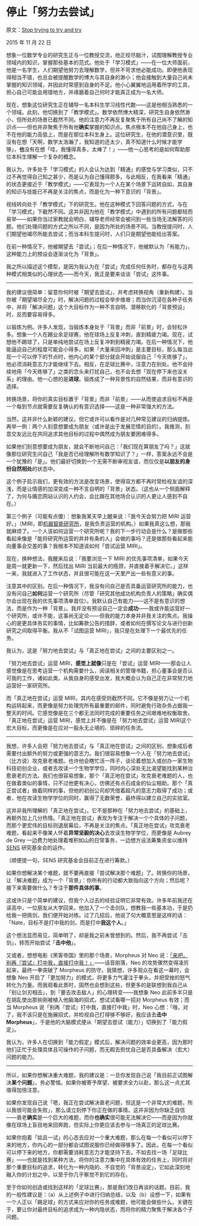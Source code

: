 # 停止「努力去尝试」

原文：[Stop trying to try and try](https://mindingourway.com/stop-trying-to-try-and-try/)

2015 年 11 月 22 日

想象一位数学专业的研究生正与一位教授交流，他正绞尽脑汁，试图理解教授专业领域内的知识，掌握那些基本的范式。他处于「学习模式」——在一位大师面前，他是一名学生，人们期望他努力去理解数学，但并不苛求他必能成功。即便他表现得相当不错，也总会被提醒数学的博大与其自身的渺小；他会接触到大量自己尚未掌握的知识领域，并因此时常感到自身的不足。他小心翼翼地运用着所学的工具，担心自己可能会用错地方，并琢磨着自己何时才能真正成为一名大师。

现在，想象这位研究生正在辅导一名本科生学习线性代数——这是他相当熟悉的一个领域。此刻，他切换到了「教学模式」。数学依然博大精深，研究生自身依然渺小，但所处的场景已截然不同。他的注意力不再反复聚焦于所有自己尚不了解的知识点——但也并非聚焦于所有他**确实**掌握的知识点。焦点根本不在他自己身上，也不在他的能力高低上，而是在那位本科生身上。这位研究生，在他的潜意识里，既没有在想「天啊，数学太浩瀚了，我知道的还太少，真不知道什么时候才能学够」，**也**没有在想「哇，我懂得真多，太棒了！」——他一心思考的是如何帮助那位本科生理解一个复杂的概念。

我认为，许多处于「学习模式」的人会认为达到「精通」的感觉与学习类似，只不过不再觉得自己知之甚少，而是认为自己懂得颇多。与此相反，在我看来「精通」的状态更接近于「教学模式」——它表现为一个人在某个场景下运转自如，其自身的知识与技能已不再是关注的焦点，而是化为一种下意识的「背景」。

视线转向处于「教学模式」下的研究生。他在这种模式下回答问题的方式，与在「学习模式」下截然不同。这并非因为他在「教学模式」中遇到的所有问题都轻而易举——如果你当过家教就会明白，辅导老师经常会被问到一些当场无法解答的问题。他们处理问题的方式之所以不同，是因为所处的场景不同。当教授提问时，人们期望他竭尽所能去尝试；而当本科生提问时，人们只是期望他能给出答案。

在前一种情况下，他被期望去「尝试」；在后一种情况下，他被默认为「有能力」，这种能力上的预设会逐渐淡化为「背景」。

我之所以描述这个模型，是因为我认为在「尝试」完成任何任务时，都存在与这两种模式相类似的心理状态——而今天，我正是要来谈谈「尝试」这件事。

------

我的建议很简单：留意你何时被「期望去尝试」，并考虑转换视角（重新构建）。当你被「期望竭尽全力」时，解决问题的过程会举步维艰；而当你沉浸在各种子任务中，并将「解决问题」这个大目标作为一种不言自明、潜移默化的「背景预设」时，反而要容易得多。

以锻炼为例。许多人发现，当锻炼本身处于「背景」而非「前景」时，会轻松许多。想象一个人在踢业余足球赛，他在球场上反复冲刺，直到精疲力竭。现在，试想他不踢球了，只是单纯地尝试在场上反复冲刺到精疲力竭。在后一种情况下，他能逼迫自己的程度可能会小得多。如果「大量来回冲刺」是主要目标，那么每当出现一个可以停下的节点时，他内心的某个部分就会开始说服自己「今天练够了」，他必须消耗意志力才能继续下去。相反，在足球比赛中，注意力在别处。他不会持续地用「今天练够了」之类的念头来打扰自己，也不会去想「现在停下来也没关系」的理由。他一心想的是**进球**。锻炼成了一种背景性的自然结果，而非有意识的选择。

转换场景，将你的真实目标置于「背景」而非「前景」——从而使追求目标不再是一个每到节点就需要反复确认的有意识选择——这是一种非常强大的方法。

当然，这并非什么新颖的建议，但它或许可以看作是对几种常见建议的归纳提炼。再举一例：两个人刻意想要成为朋友（或许是出于发展恋情的目的）。我推测，刻意交友远比在共同追求其他目标的过程中偶然成为朋友要困难得多。

如果他们刻意想要成为朋友，就会不断地问自己：「我们现在算朋友了吗？」这就像那位研究生问自己「我是否已经理解所有数学知识了？」一样，答案永远不会是一个犹豫的「是」。他们最好切换到一个无需不断审视友谊，而仅仅是**以朋友的身份自然相处**的状态中。

这个例子启示我们，更有效的方法是改变场景，使得双方都不再时常检视友谊的深浅，而是让情感的加深变成一种不言自明的「背景」状态。（这也从一个侧面解释了，为何与婚恋网站认识的人约会，会比跟在其他场合认识的人更让人感到不自在。）

第三个例子（可能有点傻）：想象我某天早上醒来说：「我今天会努力把 MIRI 运营好。」（MIRI，即[机器智能研究所](https://mindingourway.com/stop-trying-to-try-and-try/intelligence.org)，是我负责运营的机构。）如果我真这么想，那我就麻烦了。一个人该如何运营一个研究所呢？我的下一步行动会是什么？是做那些看起来像是「能将研究所运营的井井有条的人」会做的事吗？还是做那些看起来能向董事会交差的事？我根本不知道该如何「尝试运营 MIRI」。

现在，换种想法，我醒来后说：「我要浏览一下 MIRI 的优先事项清单，如果今天是周一就更新一下，然后找出 MIRI 当前最大的瓶颈，并直接着手解决它。」这样一来，我就进入了工作状态，并且很可能在这一天里产出一些有意义的事。

注意其中的区别。在后一种情况下，我没有问自己是否具备运营研究所的能力，也没有问自己**如何**运营一个研究所（尽管「研究其他成功机构负责人的策略」确实偶尔会出现在我的优先事项清单首位）。我默认自己有能力——这不是有意识的想法，而是作为一种「背景」。我并没有预设自己一定会**成功**——我或许能运营好一个研究所，或许不能，这事尚无定论——但我的能力本身并非我关注的焦点。我操心的是更具体务实的事情，比如筹款公告的措辞，或者如何在撰写论文与进行创新研究之间取得平衡。我从不「试图运营 MIRI」，我只是在处理下一个最优先的任务。

我认为，这是「努力地去尝试」与「真正地在尝试」之间的主要区别之一。

「努力地去尝试」运营 MIRI，**感觉上就像**只是在「尝试」运营 MIRI——那会让人感觉像是在思考运营一个机构需要什么，阅读相关的管理书籍，担心董事会是否认可我的工作，诸如此类。从我自身的感受出发，我大概会认为自己正在非常努力地运营好一家研究所。

而「真正地在尝试」运营 MIRI，其内在感受则截然不同。它不像是努力让一个机构运转起来，而更像是努力处理完所有最重要的邮件，同时避免行政杂务占据我一整天的时间。它感觉像是在三个都无法同时完成的重要任务之间艰难地权衡取舍。「真正地在尝试」运营 MIRI，感觉上并不像是在「努力地去尝试」运营 MIRI这个宏大目标，而更像是在应对一股永无止境的、琐碎的任务流。

------

我想，许多人会把「努力地去尝试」与「真正地在尝试」之间的区别，想象成后者需要付出额外的努力或更强的意志力。我们很容易想象一个人在「努力地去尝试」（比方说）攻克衰老难题。也许他会瞎忙活一阵子，谈论着想加入或创办一家生物科技初创企业，或者去攻读一个生物学学位，同时内心深处无比渴望能找到某种治愈衰老的方法。我们也很容易想象，那个「真正地在尝试」攻克衰老难题的人，也在做着类似的事情，只不过他更有决心，仿佛还有点石成金的仙尘相助。那个「真正尝试者」做着同样的事，但他的初创公司却凭借着超凡的意志力取得了成功；或者，他在攻读生物学学位的同时，赢得了无数荣誉，最终得以建立自己的实验室。

这并非我所理解的「真正地在尝试」。它不是那种在「努力地去尝试」的基础上，再额外加上几分热情。「真正地在尝试」表现为专注于解决一个个具体的子问题，而那个更宏伟的目标则退居幕后，不再是关注的焦点。「真正地在尝试」攻克衰老难题，看起来不像某人怀着**异常坚毅的决心**去攻读生物学学位，而更像是 Aubrey de Grey 一边费力地处理着堆积如山的日常事务，一边想方设法筹集资金以维持 [SENS](http://www.sens.org/) 研究基金会的运作。

（顺便提一句，SENS 研究基金会目前正在进行筹款。）

如果你想解决某个难题，就不要再直接「尝试解决那个难题」了。转换你的场景，让「解决难题」成为一个「背景」：你所有的行动都大致指向这个方向；然后呢？接下来需要做什么？专注于**那件具体的事**。

这或许只是个简单的建议，但我个人过去的经验证明它非常有效。许多年前我还在读高中，一位朋友从大学回来，他加入了一个击剑队，想教我一些基本功，于是扔给我一把佩剑，我们便开始对练。过了几招后，他说了句大概意思是这样的话：「Nate，目标不是打中我的剑，而是打中**我这个人**。」

这个想法显而易见，简单明了，却是我之前未曾想到的。然后，我不再尝试「击剑」，转而开始尝试「**击中他**」。

又或者，想想电影《黑客帝国》里的那个场景，Morpheus 对 Neo 说：[「来吧，别再『尝试』打中我，直接打中我！」](https://www.youtube.com/watch?v=5mdy8bFiyzY)——话音刚落，Neo 的攻势骤然变得凌厉起来，最终一拳突破了 Morpheus 的防守。我猜想，许多观众在看这一幕时，会想象 Neo 开启了「更加努力」的模式，将更多力气灌注于拳头，并把受挫的怒气转化为力量。而我观看此景时，固然也会想到这些，但更多的是联想到我自己从「别让剑刃相击」，到「要去攻击敌人」的心理转变——我想象 Neo 此前多半只是在胡乱使出那些刚被植入他脑海的招式，想试试看哪一招对 Morpheus 有效；而当 Morpheus 说「别再『尝试』打中我，直接打中我」时，Neo 心想：「哦，对了，我不该只是在施展招式，并检视自己打得够不够好，我应该去**击中 Morpheus**」，于是他的大脑模式便从「期望去尝试（能力）」切换到了「能力假定」。

我认为，许多人在切换到「能力假定」模式后，解决问题的效率会更高，因为那时他们正忙于处理具体且可操作的子问题，而无暇去担忧自己是否具备解决（宏大）问题的能力。

------

所以，如果你想解决重大难题，我的建议是：一旦你发现自己说「我目前正试图解决**某个问题**」，务必警惕。如果你被寄予厚望、被要求全力以赴，那么这一点尤其值得加倍注意。

如果你发现自己说「嗯，我正在尝试解决衰老问题，但这是一个非常大的难题，所以我很可能会失败」，那么请立刻停下你正在做的事情。这并非因为你缺乏自信——衰老**确实**是一个巨大的难题，而你**也确实**很可能无法解决它——而是因为你就像在球场上盲目地来回奔跑，但实际上你更应该去参与一场真正的足球比赛。

如果你抱着「姑且一试」的心态去应对一个重大难题，那么在每一个看似可以停下来的地方，你内心的一部分都会试图说服你已经做得够多了。因此，在每一个看似可以停下来的地方，你都需要消耗意志力才能坚持下去。不如去找一场「足球比赛」——也就是找到某种方法，将你的注意力集中在具体有效的任务上，同时将对那个重要目标的追求，转化为一种内隐的、不自觉的「背景设定」，它如此深刻地融入你的计划之中，以至于你几乎察觉不到它的存在。

至于你如何创造或找到这样的「足球比赛」，那是我们改日再谈的话题。目前，我的一般性建议是：（a）从上述例子中进行归纳总结，以及（b）设想一下，如果有一个人正以「踢足球」的方式来应对你的任务或难题，他可能会做些什么。关键在于，要让你对最终目标的追求成为一种内隐状态，而将你的精力聚焦于解决各个子问题。